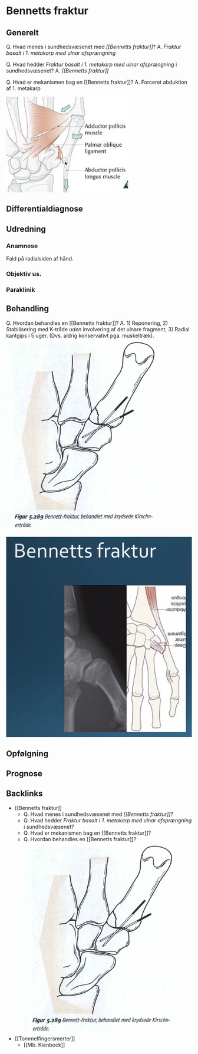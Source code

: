 # Bennetts fraktur
## Generelt
Q. Hvad menes i sundhedsvæsenet med *[[Bennetts fraktur]]*? 
A. *Fraktur basalt i 1. metakarp med ulnar afsprængning*

Q. Hvad hedder *Fraktur basalt i 1. metakarp med ulnar afsprængning* i sundhedsvæsenet? 
A. *[[Bennetts fraktur]]* 

Q. Hvad er mekanismen bag en [[Bennetts fraktur]]?
A. Forceret abduktion af 1. metakarp

![](BearImages/82E3ABCD-9FB0-46A9-A47B-DCE47041C9C5-15618-0000220E2A4FD45D/DF8E9668-0318-4E7E-98FE-B7D9F4BBB1EB.png)
 

## Differentialdiagnose


## Udredning
### Anamnese
Fald på radialsiden af hånd.

### Objektiv us.

### Paraklinik

## Behandling
Q. Hvordan behandles en [[Bennetts fraktur]]?
A. 1) Reponering, 2) Stabilisering med K-tråde *uden* involvering af det ulnare fragment, 3) Radial kantgips i 5 uger. (Dvs. aldrig konservativt pga. muskeltræk).
![](BearImages/4FE73017-55AC-4CF4-AD4B-D7A82ACEB4ED-15099-000031A847B30FE5/C9DC2F25-7F36-435B-BC55-20F1020BDEC3.png)

![](BearImages/3315A6C3-309F-420E-98E4-6639707E0EC5-4682-00000D13EFCBC9D9/5053181B-BDBD-4627-A8BC-67FF4F2C76DC.png)

## Opfølgning


## Prognose
 

## Backlinks
* [[Bennetts fraktur]]
	* Q. Hvad menes i sundhedsvæsenet med *[[Bennetts fraktur]]*? 
	* Q. Hvad hedder *Fraktur basalt i 1. metakarp med ulnar afsprængning* i sundhedsvæsenet? 
	* Q. Hvad er mekanismen bag en [[Bennetts fraktur]]?
	* Q. Hvordan behandles en [[Bennetts fraktur]]?
![](BearImages/4FE73017-55AC-4CF4-AD4B-D7A82ACEB4ED-15099-000031A847B30FE5/C9DC2F25-7F36-435B-BC55-20F1020BDEC3.png)
* [[Tommelfingersmerter]]
	* [[Mb. Kienbock]]

<!-- #anki/tag/med/Orto #anki/deck/Medicine -->

<!-- {BearID:D1F9382E-0796-4233-9E28-495B0392F683-8519-000017BE7628498B} -->
